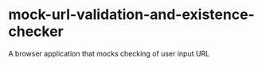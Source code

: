 # mock-url-validation-and-existence-checker
A browser application that mocks checking of user input URL
